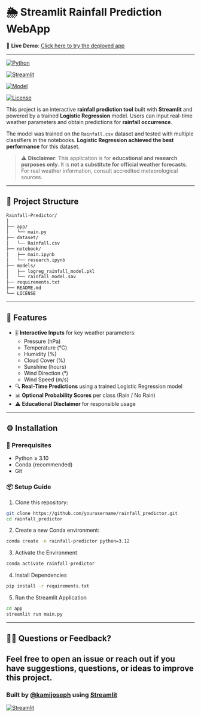 # 🌦️ Streamlit Rainfall Prediction WebApp

🔗 **Live Demo**: [Click here to try the deployed app](https://dxqvqgszvwaiu889yccfmv.streamlit.app/)

---

[![Python](https://img.shields.io/badge/Python-3.10+-blue.svg)](https://www.python.org/)

[![Streamlit](https://img.shields.io/badge/Built%20with-Streamlit-ff4b4b.svg)](https://streamlit.io/)

[![Model](https://img.shields.io/badge/Model-Logistic%20Regression-brightgreen.svg)](https://scikit-learn.org/stable/modules/linear_model.html#logistic-regression)  

[![License](https://img.shields.io/badge/License-MIT-lightgrey.svg)](LICENSE)

This project is an interactive **rainfall prediction tool** built with **Streamlit** and powered by a trained **Logistic Regression** model. Users can input real-time weather parameters and obtain predictions for **rainfall occurrence**.

The model was trained on the `Rainfall.csv` dataset and tested with multiple classifiers in the notebooks. **Logistic Regression achieved the best performance** for this dataset.

> ⚠️ **Disclaimer**: This application is for **educational and research purposes only**. It is **not a substitute for official weather forecasts**. For real weather information, consult accredited meteorological sources.

---

## 📁 Project Structure

```bash
Rainfall-Predictor/
│
├── app/
│   └── main.py
├── dataset/
│   └── Rainfall.csv
├── notebook/
│   ├── main.ipynb
│   └── research.ipynb
├── models/
│   ├── logreg_rainfall_model.pkl
│   └── rainfall_model.sav
├── requirements.txt
├── README.md
└── LICENSE
```
---

## 🚀 Features

- 🎚️ **Interactive Inputs** for key weather parameters:
  - Pressure (hPa)
  - Temperature (°C)
  - Humidity (%)
  - Cloud Cover (%)
  - Sunshine (hours)
  - Wind Direction (°)
  - Wind Speed (m/s)
- 🔍 **Real-Time Predictions** using a trained Logistic Regression model
- 📊 **Optional Probability Scores** per class (Rain / No Rain)
- ⚠️ **Educational Disclaimer** for responsible usage

---
## ⚙️ Installation

### 🔐 Prerequisites
- Python ≥ 3.10
- Conda (recommended)
- Git

### 📦 Setup Guide
1. Clone this repository:
```bash
git clone https://github.com/yourusername/rainfall_predictor.git
cd rainfall_predictor
```

2. Create a new Conda environment:
```bash
conda create -n rainfall-predictor python=3.12
```

3. Activate the Environment
```bash
conda activate rainfall-predictor
```

4. Install Dependencies
```bash
pip install -r requirements.txt
```

5. Run the Streamlit Application
```bash
cd app
streamlit run main.py
```

---

## 🙋‍♂️ Questions or Feedback?

Feel free to open an issue or reach out if you have suggestions, questions, or ideas to improve this project.
---

### Built by [@kamijoseph](https://github.com/kamijoseph) using [Streamlit](https://streamlit.io/)
[![Streamlit](https://static.streamlit.io/badges/streamlit_badge_black_white.svg)](https://dxqvqgszvwaiu889yccfmv.streamlit.app/)